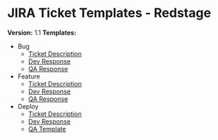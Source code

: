 # JIRA Ticket Templates - Redstage

**Version:** 1.1
**Templates:**
- Bug
    - [Ticket Description](https://github.com/redstage/jira-templates/blob/master/bug-ticket-details.md)
    - [Dev Response](https://github.com/redstage/jira-templates/blob/master/bug-dev-response.md)
    - [QA Response](https://github.com/redstage/jira-templates/blob/master/bug-qa-response.md)
- Feature
    - [Ticket Description](https://github.com/redstage/jira-templates/blob/master/feature-ticket-details.md)
    - [Dev Response](https://github.com/redstage/jira-templates/blob/master/feature-dev-responde.md)
    - [QA Response](https://github.com/redstage/jira-templates/blob/master/feature-qa-response.md)
- Deploy
    - [Ticket Description](https://github.com/redstage/jira-templates/blob/master/deploy-ticket-details.md)
    - [Dev Response](https://github.com/redstage/jira-templates/blob/master/deploy-dev-responde.md)
    - [QA Template](https://github.com/redstage/jira-templates/blob/master/deploy-qa-response.md)
